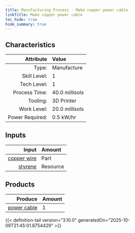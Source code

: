```yaml
---
title: Manufacturing Process - Make copper power cable
linkTitle: Make copper power cable
toc_hide: true
hide_summary: true
---
```

<!-- This is generated by the MarsSim HelpGenertor, do not edit. -->


## Characteristics

| Attribute      | Value |
|--------:|:------|
|Type:|Manufacture|
|Skill Level:|1|
|Tech Level:|1|
|Process Time:|40.0 millisols|
|Tooling:|3D Printer|
|Work Level:|20.0 millisols|
|Power Required:|0.5 kW/hr|

## Inputs

| Input      | Amount |
|--------:|:------|
|[copper wire](/docs/definitions/part/copper-wire)|Part|20|
|[styrene](/docs/definitions/resource/styrene)|Resource|1.0 kg|

## Products


| Produce      | Amount |
|--------:|:------|
|[power cable](/docs/definitions/part/power-cable)|1|



{{< definition-tail version="3.10.0" generatedOn="2025-10-09T21:45:01.8754429" >}}



